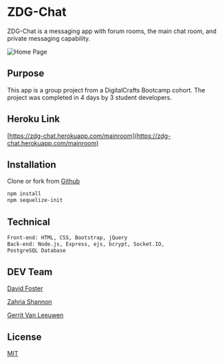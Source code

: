 # ZDG-Chat

ZDG-Chat is a messaging app with forum rooms, the main chat room, and private messaging capability.

![Home Page](images/screenshot.png)

## Purpose
This app is a group project from a DigitalCrafts Bootcamp cohort. The project was completed in 4 days by 3 student developers.

## Heroku Link

[https://zdg-chat.herokuapp.com/mainroom](https://zdg-chat.herokuapp.com/mainroom)
## Installation

Clone or fork from [Github](https://github.com/dlfosterii/Group-BE-ZDG-Chat)


```bash
npm install
npm sequelize-init
```

## Technical

```bash
Front-end: HTML, CSS, Bootstrap, jQuery
Back-end: Node.js, Express, ejs, bcrypt, Socket.IO, 
PostgreSQL Database
```



## DEV Team
[David Foster](https://github.com/dlfosterii)

[Zahria Shannon](https://github.com/zahriazoey)

[Gerrit Van Leeuwen](http://github.com/grrtvnlw)



## License
[MIT](https://choosealicense.com/licenses/mit/)

